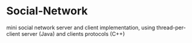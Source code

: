 # Social-Network
mini social network server and client implementation, using thread-per-client server (Java) and clients protocols (C++)
